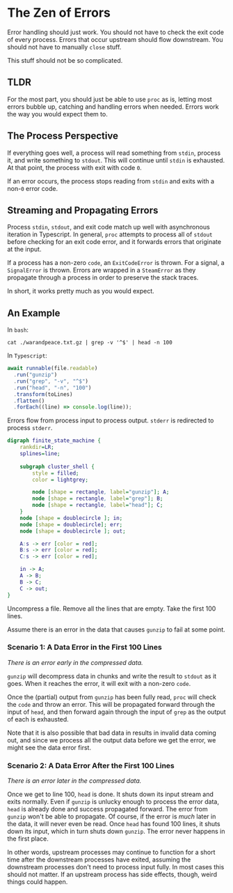 # The Zen of Errors

Error handling should just work. You should not have to check the exit code of
every process. Errors that occur upstream should flow downstream. You should not
have to manually `close` stuff.

This stuff should not be so complicated.

## TLDR

For the most part, you should just be able to use `proc` as is, letting most
errors bubble up, catching and handling errors when needed. Errors work the way
you would expect them to.

## The Process Perspective

If everything goes well, a process will read something from `stdin`, process it,
and write something to `stdout`. This will continue until `stdin` is exhausted.
At that point, the process with exit with code `0`.

If an error occurs, the process stops reading from `stdin` and exits with a
non-`0` error code.

## Streaming and Propagating Errors

Process `stdin`, `stdout`, and exit code match up well with asynchronous
iteration in Typescript. In general, `proc` attempts to process all of `stdout`
before checking for an exit code error, and it forwards errors that originate at
the input.

If a process has a non-zero `code`, an `ExitCodeError` is thrown. For a signal,
a `SignalError` is thrown. Errors are wrapped in a `SteamError` as they
propagate through a process in order to preserve the stack traces.

In short, it works pretty much as you would expect.

## An Example

In `bash`:

```shell
cat ./warandpeace.txt.gz | grep -v '^$' | head -n 100
```

In `Typescript`:

```typescript
await runnable(file.readable)
  .run("gunzip")
  .run("grep", "-v", "^$")
  .run("head", "-n", "100")
  .transform(toLines)
  .flatten()
  .forEach((line) => console.log(line));
```
Errors flow from process input to process output. `stderr` is redirected to process `stderr`.

```dot process
digraph finite_state_machine {
    rankdir=LR;
    splines=line;
    
    subgraph cluster_shell {
        style = filled;
        color = lightgrey;

        node [shape = rectangle, label="gunzip"]; A;
        node [shape = rectangle, label="grep"]; B;
        node [shape = rectangle, label="head"]; C;
    }
    node [shape = doublecircle ]; in;
    node [shape = doublecircle]; err;
    node [shape = doublecircle ]; out;

    A:s -> err [color = red];
    B:s -> err [color = red];
    C:s -> err [color = red];

    in -> A;
    A -> B;
    B -> C;
    C -> out;
}
```

Uncompress a file. Remove all the lines that are empty. Take the first 100
lines.

Assume there is an error in the data that causes `gunzip` to fail at some point.

### Scenario 1: A Data Error in the First 100 Lines

_There is an error early in the compressed data._

`gunzip` will decompress data in chunks and write the result to `stdout` as it
goes. When it reaches the error, it will exit with a non-zero `code`.

Once the (partial) output from `gunzip` has been fully read, `proc` will check
the `code` and throw an error. This will be propagated forward through the input
of `head`, and then forward again through the input of `grep` as the output of
each is exhausted.

Note that it is also possible that bad data in results in invalid data coming
out, and since we process all the output data before we get the error, we might
see the data error first.

### Scenario 2: A Data Error After the First 100 Lines

_There is an error later in the compressed data._

Once we get to line 100, `head` is done. It shuts down its input stream and
exits normally. Even if `gunzip` is unlucky enough to process the error data,
`head` is already done and success propagated forward. The error from `gunzip`
won't be able to propagate. Of course, if the error is _much_ later in the data,
it will never even be read. Once `head` has found 100 lines, it shuts down its
input, which in turn shuts down `gunzip`. The error never happens in the first
place.

In other words, upstream processes may continue to function for a short time
after the downstream processes have exited, assuming the downstream processes
don't need to process input fully. In most cases this should not matter. If an
upstream process has side effects, though, weird things could happen.
